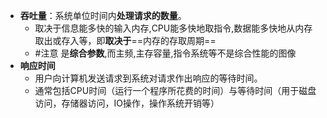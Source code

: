 - **吞吐量**：系统单位时间内**处理请求的数量**。
	- 取决于信息能多快的输入内存,CPU能多快地取指令,数据能多快地从内存取出或存入等，即**取决于**==内存的存取周期==
	-  #注意 是**综合参数**,而主频,主存容量,指令系统等不是综合性能的图像
- **响应时间**
	- 用户向计算机发送请求到系统对请求作出响应的等待时间。
	- 通常包括CPU时间（运行一个程序所花费的时间）与等待时间（用于磁盘访问，存储器访问，IO操作，操作系统开销等）